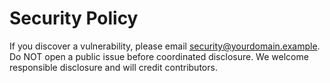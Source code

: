 # Security Policy

If you discover a vulnerability, please email security@yourdomain.example.
Do NOT open a public issue before coordinated disclosure.
We welcome responsible disclosure and will credit contributors.
